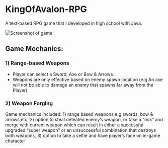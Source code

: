 # KingOfAvalon-RPG
A text-based RPG game that I developed in high school with Java.

![Screenshot of game](media/game.png) 

## Game Mechanics:
### 1) Range-based Weapons
  - Player can select a Sword, Axe or Bow & Arrows. 
  - Weapons are only effective based on enemy spawn location (e.g An axe will not be able to damage an enemy that spawns far away from the Player)

### 2) Weapon Forging

Game mechanics included: 1) range based weapons e.g swords, bow & arrows,etc, 2) option to steal defeated enemy’s weapon, or take a “risk” and merge with current weapon which can result in either a successful upgraded “super weapon” or an unsuccessful combination that destroys both weapons, 3) option to take a selfie and have player’s face on in-game character

